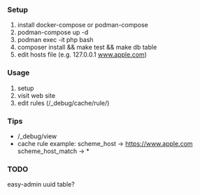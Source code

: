 ### Setup
1. install docker-compose or podman-compose
2. podman-compose up -d
3. podman exec -it php bash
4. composer install && make test && make db table
5. edit hosts file (e.g. 127.0.0.1 www.apple.com)

### Usage
1. setup
2. visit web site
3. edit rules (/_debug/cache/rule/)

### Tips
 - /_debug/view
 - cache rule example: scheme_host -> https://www.apple.com scheme_host_match -> *

### TODO
easy-admin
uuid
table?
